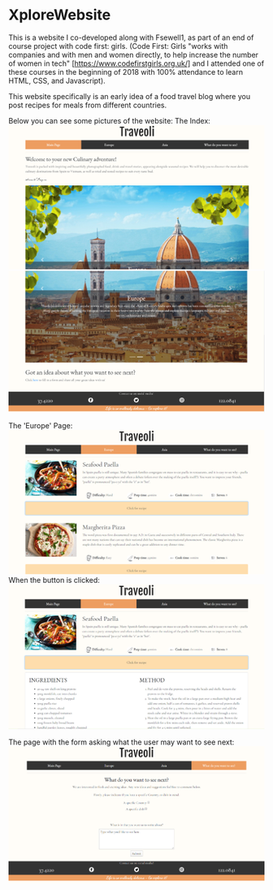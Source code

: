 # XploreWebsite
This is a website I co-developed along with Fsewell1, as part of an end of course project with code first: girls.
(Code First: Girls "works with companies and with men and women directly, to help increase the number of women in tech" [https://www.codefirstgirls.org.uk/] and I attended one of these courses in the beginning of 2018 with 100% attendance to learn HTML, CSS, and Javascript).

This website specifically is an early idea of a food travel blog where you post recipes for meals from different countries.

Below you can see some pictures of the website:
The Index:
![Top of the index page](/Pictures/PicturesOfSite/Index1.png)
![Top of the index page](/Pictures/PicturesOfSite/Index2.png)

The 'Europe' Page:
![Top of the index page](/Pictures/PicturesOfSite/Europe1.png)
When the button is clicked:
![Top of the index page](/Pictures/PicturesOfSite/EuropeClicked.png)

The page with the form asking what the user may want to see next:
![Top of the index page](/Pictures/PicturesOfSite/Form.png)
